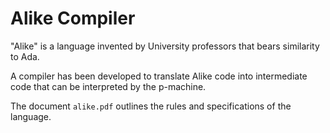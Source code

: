 # Alike Compiler

"Alike" is a language invented by University professors that bears similarity to Ada. 

A compiler has been developed to translate Alike code into intermediate code that can be interpreted by the p-machine.

The document ```alike.pdf``` outlines the rules and specifications of the language.
